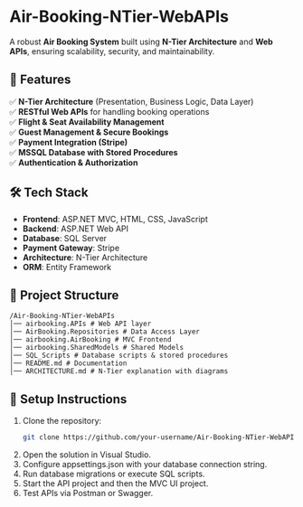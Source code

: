 # **Air-Booking-NTier-WebAPIs**  

A robust **Air Booking System** built using **N-Tier Architecture** and **Web APIs**, ensuring scalability, security, and maintainability.  

## **📌 Features**  
✅ **N-Tier Architecture** (Presentation, Business Logic, Data Layer)  
✅ **RESTful Web APIs** for handling booking operations  
✅ **Flight & Seat Availability Management**  
✅ **Guest Management & Secure Bookings**  
✅ **Payment Integration (Stripe)**  
✅ **MSSQL Database with Stored Procedures**  
✅ **Authentication & Authorization**  

## **🛠️ Tech Stack**  
- **Frontend**: ASP.NET MVC, HTML, CSS, JavaScript  
- **Backend**: ASP.NET Web API  
- **Database**: SQL Server  
- **Payment Gateway**: Stripe  
- **Architecture**: N-Tier Architecture  
- **ORM**: Entity Framework  

## **📂 Project Structure**  
```
/Air-Booking-NTier-WebAPIs 
│── airbooking.APIs # Web API layer 
│── AirBooking.Repositories # Data Access Layer 
│── airbooking.AirBooking # MVC Frontend 
│── airbooking.SharedModels # Shared Models 
│── SQL_Scripts # Database scripts & stored procedures 
│── README.md # Documentation 
│── ARCHITECTURE.md # N-Tier explanation with diagrams
```

## **🚀 Setup Instructions**  
1. Clone the repository:  
   ```sh
   git clone https://github.com/your-username/Air-Booking-NTier-WebAPIs.git
2. Open the solution in Visual Studio.
3. Configure appsettings.json with your database connection string.
4. Run database migrations or execute SQL scripts.
5. Start the API project and then the MVC UI project.
6. Test APIs via Postman or Swagger.
